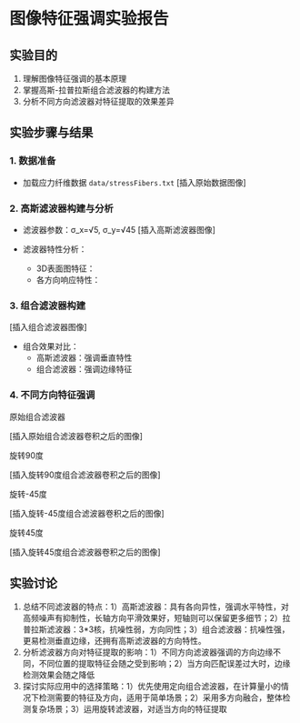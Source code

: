# 图像特征强调实验报告

## 实验目的
1. 理解图像特征强调的基本原理
2. 掌握高斯-拉普拉斯组合滤波器的构建方法
3. 分析不同方向滤波器对特征提取的效果差异
## 实验步骤与结果
### 1. 数据准备
- 加载应力纤维数据 `data/stressFibers.txt`
[插入原始数据图像]

### 2. 高斯滤波器构建与分析
- 滤波器参数：σ_x=√5, σ_y=√45
[插入高斯滤波器图像]

- 滤波器特性分析：
  - 3D表面图特征：
  - 各方向响应特性：
### 3. 组合滤波器构建
[插入组合滤波器图像]
- 组合效果对比：
  - 高斯滤波器：强调垂直特性
  - 组合滤波器：强调边缘特征

### 4. 不同方向特征强调 

原始组合滤波器

[插入原始组合滤波器卷积之后的图像]

旋转90度

[插入旋转90度组合滤波器卷积之后的图像]

旋转-45度

[插入旋转-45度组合滤波器卷积之后的图像]

旋转45度

[插入旋转45度组合滤波器卷积之后的图像]

## 实验讨论
1. 总结不同滤波器的特点：1）高斯滤波器：具有各向异性，强调水平特性，对高频噪声有抑制性，长轴方向平滑效果好，短轴则可以保留更多细节；2）拉普拉斯滤波器：3*3核，抗噪性弱，方向同性；3）组合滤波器：抗噪性强，更易检测垂直边缘，还拥有高斯滤波器的方向特性。
2. 分析滤波器方向对特征提取的影响：1）不同方向滤波器强调的方向边缘不同，不同位置的提取特征会随之受到影响；2）当方向匹配误差过大时，边缘检测效果会随之降低
3. 探讨实际应用中的选择策略：1）优先使用定向组合滤波器，在计算量小的情况下检测需要的特征及方向，适用于简单场景；2）采用多方向融合，整体检测复杂场景；3）运用旋转滤波器，对适当方向的特征提取
